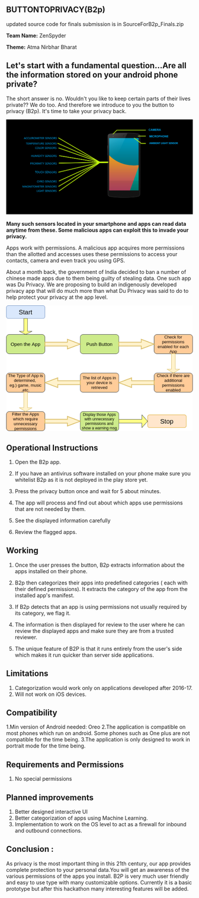 ## BUTTONTOPRIVACY(B2p)
updated source code for finals submission is in SourceForB2p_Finals.zip

**Team Name:** ZenSpyder

**Theme:** Atma Nirbhar Bharat

## Let&#39;s start with a fundamental question…Are all the information stored on your android phone private?

The short answer is no. Wouldn&#39;t you like to keep certain parts of their lives private?? We do too. And therefore we introduce to you the button to privacy (B2p). It&#39;s time to take your privacy back.

![alt text](images/Phone.png)

**Many such sensors located in your smartphone and apps can read data anytime from these. Some malicious apps can exploit this to invade your privacy.**

Apps work with permissions. A malicious app acquires more permissions than the allotted and accesses uses these permissions to access your contacts, camera and even track you using GPS.

About a month back, the government of India decided to ban a number of chinese made apps due to them being guilty of stealing data. One such app was Du Privacy. We are proposing to build an indigenously developed privacy app that will do much more than what Du Privacy was said to do to help protect your privacy at the app level.

![](images/Flowchart.png)

## Operational Instructions

1. Open the B2p app.

1. If you have an antivirus software installed on your phone make sure you whitelist B2p as it is not deployed in the play store yet.

1. Press the privacy button once and wait for 5 about minutes.

1. The app will process and find out about which apps use permissions that are not needed by them.

1. See the displayed information carefully

1. Review the flagged apps.

## Working

1. Once the user presses the button, B2p extracts information about the apps installed on their phone.

1. B2p then categorizes their apps into predefined categories ( each with their defined permissions). It extracts the category of the app from the installed app's manifest.

1. If B2p detects that an app is using permissions not usually required by its category, we flag it.

1. The information is then displayed for review to the user where he can review the displayed apps and make sure they are from a trusted reviewer.

1. The unique feature of B2P is that it runs entirely from the user&#39;s side which makes it run quicker than server side applications.

## Limitations

1. Categorization would work only on applications developed after 2016-17. 
2. Will not work on iOS devices.

## Compatibility

1.Min version of Android needed: Oreo
2.The application is compatible on most phones which run on android. Some phones such as One plus are not compatible for the time being.
3.The application is only designed to work in portrait mode for the time being.

## Requirements and Permissions

1. No special permissions

## Planned improvements

1. Better designed interactive UI
2. Better categorization of apps using Machine Learning.
3. Implementation to work on the OS level to act as a firewall for inbound and outbound connections.

## Conclusion :

As privacy is the most important thing in this 21th century, our app provides complete protection to your personal data.You will get an awareness of the various permissions of the apps you install. B2P is very much user friendly and easy to use type with many customizable options. Currently it is a basic prototype but after this hackathon many interesting features will be added.
